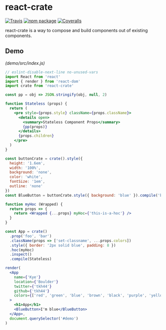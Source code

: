 # react-crate

[![Travis][build-badge]][build]
[![npm package][npm-badge]][npm]
[![Coveralls][coveralls-badge]][coveralls]

react-crate is a way to compose and build components out of existing components.


## Demo
_(demo/src/index.js)_

 
```jsx
// eslint-disable-next-line no-unused-vars
import React from 'react'
import { render } from 'react-dom'
import crate from 'react-crate'

const pp = obj => JSON.stringify(obj, null, 2)

function Stateless (props) {
  return (
    <pre style={props.style} className={props.className}>
      <details open>
        <summary>Stateless Component Props</summary>
        {pp(props)}
      </details>
      {props.children}
    </pre>
  )
}

const buttonCrate = crate().style({
  height: '1.6em',
  width: '100%',
  background: 'none',
  color: 'white',
  fontSize: '1em',
  outline: 'none'
})
const BlueButton = buttonCrate.style({ background: 'blue' }).compile('button')

function myHoc (Wrapped) {
  return props => {
    return <Wrapped {...props} myHoc={'this-is-a-hoc'} />
  }
}

const App = crate()
  .prop('foo', 'bar')
  .className(props => ['set-classname', ...props.colors])
  .style({ border: '2px solid blue', padding: 8 })
  .hoc(myHoc)
  .inspect()
  .compile(Stateless)

render(
  <App
    name={'Kye'}
    location={'Boulder'}
    twitter={'tkh44'}
    github={'tkh44'}
    colors={['red', 'green', 'blue', 'brown', 'black', 'purple', 'yellow', 'pink']}
  >
    <h1>App</h1>
    <BlueButton>I'm blue</BlueButton>
  </App>,
  document.querySelector('#demo')
)

```

[build-badge]: https://img.shields.io/travis/user/repo/master.png?style=flat-square
[build]: https://travis-ci.org/user/repo

[npm-badge]: https://img.shields.io/npm/v/npm-package.png?style=flat-square
[npm]: https://www.npmjs.org/package/npm-package

[coveralls-badge]: https://img.shields.io/coveralls/user/repo/master.png?style=flat-square
[coveralls]: https://coveralls.io/github/user/repo
